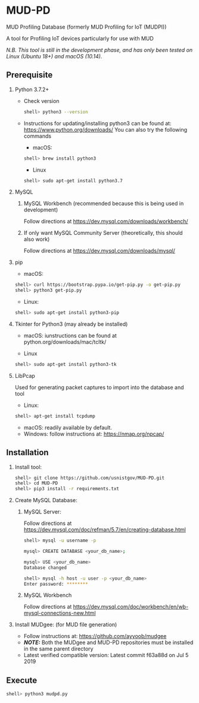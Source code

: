 # MUD-PD
MUD Profiling Database (formerly MUD Profiling for IoT (MUDPI))

A tool for Profiling IoT devices particularly for use with MUD

*N.B. This tool is still in the development phase, and has only been tested on Linux (Ubuntu 18+) and macOS (10.14).*

## Prerequisite
1. Python 3.7.2+

   * Check version
     ```sh
     shell> python3 --version
     ```
   * Instructions for updating/installing python3 can be found at: https://www.python.org/downloads/
     You can also try the following commands
     * macOS:
     ```sh
     shell> brew install python3
     ```

     * Linux
     ```sh
     shell> sudo apt-get install python3.7
     ```

2. MySQL
   1. MySQL Workbench (recommended because this is being used in development)

      Follow directions at https://dev.mysql.com/downloads/workbench/    

   2. If only want MySQL Community Server (theoretically, this should also work)

      Follow directions at https://dev.mysql.com/downloads/mysql/

3. pip
   * macOS:
   ```sh
   shell> curl https://bootstrap.pypa.io/get-pip.py -o get-pip.py
   shell> python3 get-pip.py
   ```

   * Linux:
   ```sh
   shell> sudo apt-get install python3-pip
   ```

4. Tkinter for Python3 (may already be installed)
   * macOS: iunstructions can be found at python.org/downloads/mac/tcltk/

   * Linux
   ```sh
   shell> sudo apt-get install python3-tk
   ```

5. LibPcap

   Used for generating packet captures to import into the database and tool 
   * Linux:
   ```sh
   shell> apt-get install tcpdump
   ```
   * macOS: readily available by default.
   * Windows: follow instructions at: https://nmap.org/npcap/



## Installation

1. Install tool:
   ```sh
   shell> git clone https://github.com/usnistgov/MUD-PD.git
   shell> cd MUD-PD
   shell> pip3 install -r requirements.txt
   ```

2. Create MySQL Database:

   1. MySQL Server:

      Follow directions at https://dev.mysql.com/doc/refman/5.7/en/creating-database.html

      ```sh
      shell> mysql -u username -p

      mysql> CREATE DATABASE <your_db_name>;

      mysql> USE <your_db_name>
      Database changed

      shell> mysql -h host -u user -p <your_db_name>
      Enter password: ********
      ```

   2. MySQL Workbench

      Follow directions at https://dev.mysql.com/doc/workbench/en/wb-mysql-connections-new.html

3. Install MUDgee: (for MUD file generation)
   * Follow instructions at:  https://github.com/ayyoob/mudgee
   * ***NOTE:*** Both the MUDgee and MUD-PD repositories must be installed in the same parent directory
   * Latest verified compatible version: Latest commit f63a88d on Jul 5 2019

## Execute
```sh
shell> python3 mudpd.py
```
